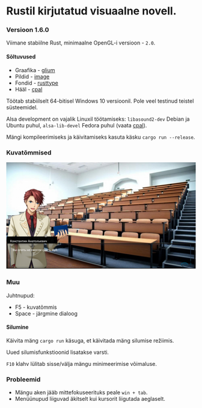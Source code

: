 # Rustil kirjutatud visuaalne novell.

### Versioon 1.6.0

Viimane stabiilne Rust, minimaalne OpenGL-i versioon - `2.0`.

#### Sõltuvused
 - Graafika - [glium](https://github.com/glium/glium)
 - Pildid - [image](https://github.com/image-rs/image)
 - Fondid - [rusttype](https://gitlab.redox-os.org/redox-os/rusttype)
 - Hääl - [cpal](https://github.com/RustAudio/cpal)

Töötab stabiilselt 64-bitisel Windows 10 versioonil. Pole veel testinud teistel süsteemidel.

Alsa development on vajalik Linuxil töötamiseks:  `libasound2-dev` Debian ja Ubuntu puhul, `alsa-lib-devel` Fedora puhul (vaata [cpal](https://github.com/RustAudio/cpal)).

Mängi kompileerimiseks ja käivitamiseks kasuta käsku `cargo run --release`.

### Kuvatõmmised
![screenshot1](https://raw.githubusercontent.com/Clomance/Visual-Novel/master/screenshots/screenshot0.png)

### Muu

Juhtnupud:
 - F5 - kuvatõmmis
 - Space - järgmine dialoog

#### Silumine

Käivita mäng `cargo run` käsuga, et käivitada mäng silumise režiimis.

Uued silumisfunkstioonid lisatakse varsti.

`F10` klahv lülitab sisse/välja mängu minimeerimise võimaluse. 

### Probleemid
 - Mängu aken jääb mittefokuseerituks peale `win + tab`.
 - Menüünupud liiguvad äkitselt kui kursorit liigutada aeglaselt.
